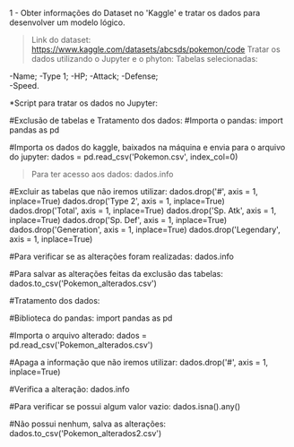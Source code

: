 1 - Obter informações do Dataset no 'Kaggle' e tratar os dados para desenvolver um modelo lógico.

>Link do dataset: https://www.kaggle.com/datasets/abcsds/pokemon/code
>Tratar os dados utilizando o Jupyter e o phyton:
>Tabelas selecionadas:

-Name;
-Type 1;
-HP;
-Attack;
-Defense;  
-Speed.

*Script para tratar os dados no Jupyter:

#Exclusão de tabelas e Tratamento dos dados:
#Importa o pandas:
import pandas as pd

#Importa os dados do kaggle, baixados na máquina e envia para o arquivo do jupyter:
dados = pd.read_csv('Pokemon.csv', index_col=0)

>Para ter acesso aos dados:
dados.info

#Excluir as tabelas que não iremos utilizar:
dados.drop('#', axis = 1, inplace=True)
dados.drop('Type 2', axis = 1, inplace=True)
dados.drop('Total', axis = 1, inplace=True)
dados.drop('Sp. Atk', axis = 1, inplace=True)
dados.drop('Sp. Def', axis = 1, inplace=True)
dados.drop('Generation', axis = 1, inplace=True)
dados.drop('Legendary', axis = 1, inplace=True)

#Para verificar se as alterações foram realizadas:
dados.info

#Para salvar as alterações feitas da exclusão das tabelas:
dados.to_csv('Pokemon_alterados.csv')

#Tratamento dos dados:

#Biblioteca do pandas:
import pandas as pd

#Importa o arquivo alterado:
dados = pd.read_csv('Pokemon_alterados.csv')

#Apaga a informação que não iremos utilizar:
dados.drop('#', axis = 1, inplace=True)

#Verifica a alteração:
dados.info

#Para verificar se possui algum valor vazio:
dados.isna().any()

#Não possui nenhum, salva as alterações:
dados.to_csv('Pokemon_alterados2.csv')



